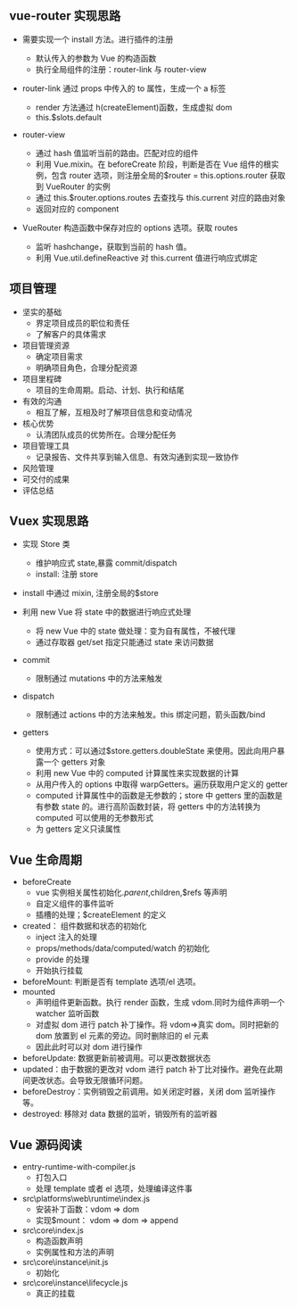 ## vue-router 实现思路

- 需要实现一个 install 方法。进行插件的注册

  - 默认传入的参数为 Vue 的构造函数
  - 执行全局组件的注册：router-link 与 router-view

- router-link 通过 props 中传入的 to 属性，生成一个 a 标签

  - render 方法通过 h(createElement)函数，生成虚拟 dom
  - this.\$slots.default

- router-view

  - 通过 hash 值监听当前的路由。匹配对应的组件
  - 利用 Vue.mixin。在 beforeCreate 阶段，判断是否在 Vue 组件的根实例，包含 router 选项，则注册全局的\$router = this.options.router 获取到 VueRouter 的实例
  - 通过 this.\$router.options.routes 去查找与 this.current 对应的路由对象
  - 返回对应的 component

- VueRouter 构造函数中保存对应的 options 选项。获取 routes
  - 监听 hashchange，获取到当前的 hash 值。
  - 利用 Vue.util.defineReactive 对 this.current 值进行响应式绑定

## 项目管理

- 坚实的基础
  - 界定项目成员的职位和责任
  - 了解客户的具体需求
- 项目管理资源
  - 确定项目需求
  - 明确项目角色，合理分配资源
- 项目里程碑
  - 项目的生命周期。启动、计划、执行和结尾
- 有效的沟通
  - 相互了解，互相及时了解项目信息和变动情况
- 核心优势
  - 认清团队成员的优势所在。合理分配任务
- 项目管理工具
  - 记录报告、文件共享到输入信息、有效沟通到实现一致协作
- 风险管理
- 可交付的成果
- 评估总结

## Vuex 实现思路

- 实现 Store 类

  - 维护响应式 state,暴露 commit/dispatch
  - install: 注册 store

- install 中通过 mixin, 注册全局的\$store
- 利用 new Vue 将 state 中的数据进行响应式处理
  - 将 new Vue 中的 state 做处理：变为自有属性，不被代理
  - 通过存取器 get/set 指定只能通过 state 来访问数据
- commit
  - 限制通过 mutations 中的方法来触发
- dispatch
  - 限制通过 actions 中的方法来触发。this 绑定问题，箭头函数/bind
- getters
  - 使用方式：可以通过\$store.getters.doubleState 来使用。因此向用户暴露一个 getters 对象
  - 利用 new Vue 中的 computed 计算属性来实现数据的计算
  - 从用户传入的 options 中取得 warpGetters。遍历获取用户定义的 getter
  - computed 计算属性中的函数是无参数的；store 中 getters 里的函数是有参数 state 的。进行高阶函数封装，将 getters 中的方法转换为 computed 可以使用的无参数形式
  - 为 getters 定义只读属性

## Vue 生命周期

- beforeCreate
  - vue 实例相关属性初始化.$parent,$children,\$refs 等声明
  - 自定义组件的事件监听
  - 插槽的处理；\$createElement 的定义
- created： 组件数据和状态的初始化
  - inject 注入的处理
  - props/methods/data/computed/watch 的初始化
  - provide 的处理
  - 开始执行挂载
- beforeMount: 判断是否有 template 选项/el 选项。
- mounted
  - 声明组件更新函数。执行 render 函数，生成 vdom.同时为组件声明一个 watcher 监听函数
  - 对虚拟 dom 进行 patch 补丁操作。将 vdom=>真实 dom。同时把新的 dom 放置到 el 元素的旁边。同时删除旧的 el 元素
  - 因此此时可以对 dom 进行操作
- beforeUpdate: 数据更新前被调用。可以更改数据状态
- updated：由于数据的更改对 vdom 进行 patch 补丁比对操作。避免在此期间更改状态。会导致无限循环问题。
- beforeDestroy：实例销毁之前调用。如关闭定时器，关闭 dom 监听操作等。
- destroyed: 移除对 data 数据的监听，销毁所有的监听器

## Vue 源码阅读

- entry-runtime-with-compiler.js
  - 打包入口
  - 处理 template 或者 el 选项，处理编译这件事
- src\platforms\web\runtime\index.js
  - 安装补丁函数：vdom => dom
  - 实现\$mount： vdom => dom => append
- src\core\index.js
  - 构造函数声明
  - 实例属性和方法的声明
- src\core\instance\init.js
  - 初始化
- src\core\instance\lifecycle.js
  - 真正的挂载
